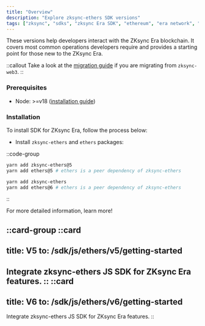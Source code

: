 ```yaml
---
title: "Overview"
description: "Explore zksync-ethers SDK versions"
tags: ["zksync", "sdks", "zksync Era SDK", "ethereum", "era network", "javascript versions"]
---
```


These versions help developers interact with the ZKsync Era blockchain. It covers most common
operations developers require and provides a starting point for those new to the ZKsync Era.

::callout
Take a look at the [migration guide](/sdk/js/ethers/v6/migration) if you are migrating from `zksync-web3`.
::

### Prerequisites

- Node: >=v18 ([installation guide](https://nodejs.org/en/download/package-manager))

### Installation

To install SDK for ZKsync Era, follow the process below:

- Install `zksync-ethers` and `ethers` packages:

::code-group

```sh [ethers-v5]
yarn add zksync-ethers@5
yarn add ethers@5 # ethers is a peer dependency of zksync-ethers
```

```sh [ethers-v6]
yarn add zksync-ethers
yarn add ethers@6 # ethers is a peer dependency of zksync-ethers
```

::

For more detailed information, learn more!

::card-group
::card
---
title: V5
to: /sdk/js/ethers/v5/getting-started
---
Integrate zksync-ethers JS SDK for ZKsync Era features.
::
::card
---
title: V6
to: /sdk/js/ethers/v6/getting-started
---
Integrate zksync-ethers JS SDK for ZKsync Era features.
::
